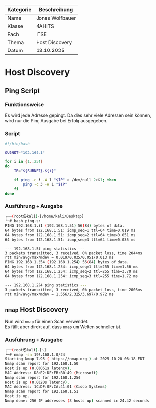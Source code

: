 | Kategorie | Beschreibung |
| --------- | --------- |
| Name      | Jonas Wolfbauer |
| Klasse    | 4AHITS |
| Fach      | ITSE |
| Thema     | Host Discovery |
| Datum     | 13.10.2025 |

# Host Discovery

## Ping Script

### Funktionsweise
Es wird jede Adresse gepingt. Da dies sehr viele Adressen sein können, wird nur die Ping Ausgabe bei Erfolg ausgegeben.

### Script
```bash
#!/bin/bash

SUBNET="192.168.1"

for i in {1..254}
do
    IP="${SUBNET}.${i}"

    if ping -c 3 -W 1 "$IP" > /dev/null 2>&1; then
        ping -c 3 -W 1 "$IP"
    fi
done
```

### Ausführung + Ausgabe
```bash
┌──(root㉿kali)-[/home/kali/Desktop]
└─# bash ping.sh
PING 192.168.1.51 (192.168.1.51) 56(84) bytes of data.
64 bytes from 192.168.1.51: icmp_seq=1 ttl=64 time=0.019 ms
64 bytes from 192.168.1.51: icmp_seq=2 ttl=64 time=0.051 ms
64 bytes from 192.168.1.51: icmp_seq=3 ttl=64 time=0.035 ms

--- 192.168.1.51 ping statistics ---
3 packets transmitted, 3 received, 0% packet loss, time 2044ms
rtt min/avg/max/mdev = 0.019/0.035/0.051/0.013 ms
PING 192.168.1.254 (192.168.1.254) 56(84) bytes of data.
64 bytes from 192.168.1.254: icmp_seq=1 ttl=255 time=1.56 ms
64 bytes from 192.168.1.254: icmp_seq=2 ttl=255 time=3.70 ms
64 bytes from 192.168.1.254: icmp_seq=3 ttl=255 time=1.72 ms

--- 192.168.1.254 ping statistics ---
3 packets transmitted, 3 received, 0% packet loss, time 2003ms
rtt min/avg/max/mdev = 1.556/2.325/3.697/0.972 ms
```


## ``nmap`` Host Discovery
Nun wird ``nmap`` für einen Scan verwendet.   
Es fällt aber direkt auf, dass ``nmap`` um Welten schneller ist.

### Ausführung + Ausgabe
```bash
┌──(root㉿kali)-[~]
└─# nmap -sn 192.168.1.0/24
Starting Nmap 7.95 ( https://nmap.org ) at 2025-10-20 06:18 EDT
Nmap scan report for 192.168.1.50
Host is up (0.00061s latency).
MAC Address: D8:E2:DF:FB:B0:49 (Microsoft)
Nmap scan report for 192.168.1.254
Host is up (0.0020s latency).
MAC Address: 1C:DF:0F:CA:41:01 (Cisco Systems)
Nmap scan report for 192.168.1.51
Host is up.
Nmap done: 256 IP addresses (3 hosts up) scanned in 24.42 seconds
```
